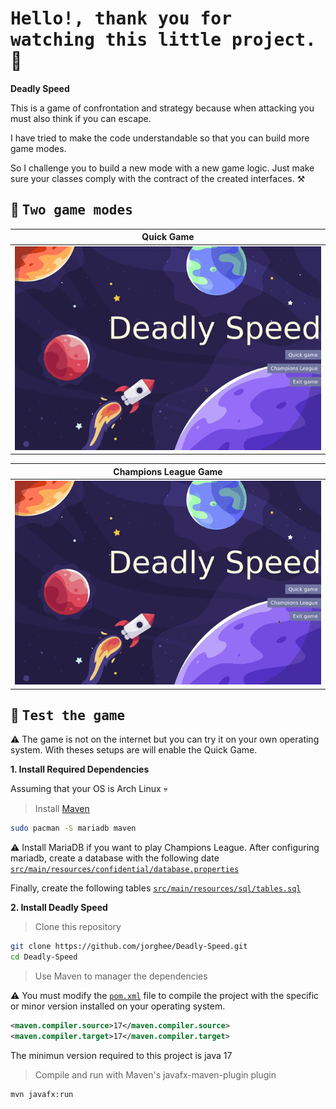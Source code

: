 # <samp>Hello!, thank you for watching this little project.</samp> :hot_face:

<b>Deadly Speed</b>

This is a game of confrontation and strategy because when attacking you must also think if you can escape.

I have tried to make the code understandable so that you can build more game modes. 

So I challenge you to build a new mode with a new game logic. Just make sure your classes comply with the contract of the created interfaces. :hammer_and_pick:

## :eyes: <samp>Two game modes</samp>

| <b>Quick Game</b>                                                                                     |
|-------------------------------------------------------------------------------------------------------|
| <a href="#--------"><img src="assets/quickgame.gif" width="700px" alt="quick game"></a>               |


| <b>Champions League Game</b>                                                                          |
|-------------------------------------------------------------------------------------------------------|
| <a href="#--------"><img src="assets/leaguegame.gif" width="700px" alt="Champions league game"></a>   |


## :wrench: <samp>Test the game</samp>

:warning: The game is not on the internet but you can try it on your own operating system. With theses setups are will enable the Quick Game.

<b>1. Install Required Dependencies</b>

Assuming that your OS is Arch Linux :skull:

> Install [Maven](https://maven.apache.org/)


```sh
sudo pacman -S mariadb maven
```

:warning: Install MariaDB if you want to play Champions League. After configuring mariadb, create a database with the following date [`src/main/resources/confidential/database.properties`](https://github.com/jorghee/Deadly-Speed/blob/main/src/main/resources/confidential/database.properties)

Finally, create the following tables [`src/main/resources/sql/tables.sql`](https://github.com/jorghee/Deadly-Speed/blob/main/src/main/resources/sql/tables.sql)

<b>2. Install Deadly Speed</b>

> Clone this repository

```sh
git clone https://github.com/jorghee/Deadly-Speed.git
cd Deadly-Speed
```

> Use Maven to manager the dependencies

:warning: You must modify the [`pom.xml`](https://github.com/jorghee/Deadly-Speed/blob/main/pom.xml) file to compile the project with the specific or minor version installed on your operating system. 

```xml
<maven.compiler.source>17</maven.compiler.source>
<maven.compiler.target>17</maven.compiler.target>
```
The minimun version required to this project is java 17

> Compile and run with Maven's javafx-maven-plugin plugin
```sh
mvn javafx:run
```


